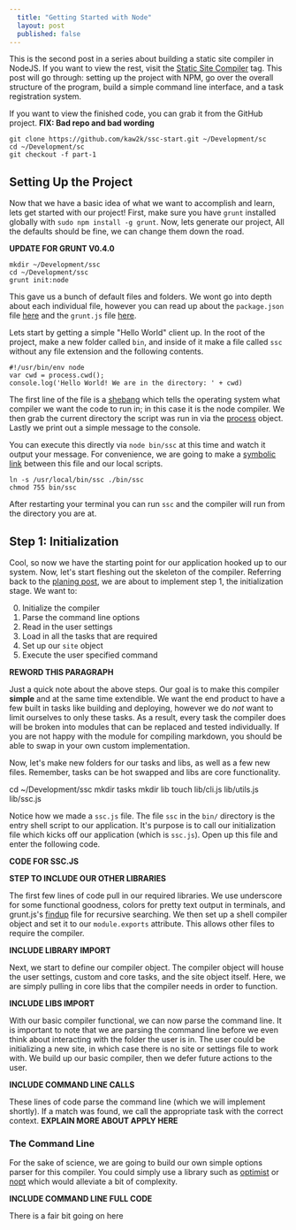 ```yaml
---
  title: "Getting Started with Node"
  layout: post
  published: false
---
```


This is the second post in a series about building a static site compiler in NodeJS. If you want to view the rest, visit the [Static Site Compiler](~tags/ssc) tag. This post will go through: setting up the project with NPM, go over the overall structure of the program, build a simple command line interface, and a task registration system.

If you want to view the finished code, you can grab it from the GitHub project. **FIX: Bad repo and bad wording**

    git clone https://github.com/kaw2k/ssc-start.git ~/Development/sc
    cd ~/Development/sc
    git checkout -f part-1

## Setting Up the Project

Now that we have a basic idea of what we want to accomplish and learn, lets get started with our project! First, make sure you have `grunt` installed globally with `sudo npm install -g grunt`. Now, lets generate our project, All the defaults should be fine, we can change them down the road.

**UPDATE FOR GRUNT V0.4.0**

    mkdir ~/Development/ssc
    cd ~/Development/ssc
    grunt init:node

This gave us a bunch of default files and folders. We wont go into depth about each individual file, however you can read up about the `package.json` file [here](http://package.json.nodejitsu.com) and the `grunt.js` file [here](https://github.com/gruntjs/grunt/wiki).

Lets start by getting a simple "Hello World" client up. In the root of the project, make a new folder called `bin`, and inside of it make a file called `ssc` without any file extension and the following contents.

    #!/usr/bin/env node
    var cwd = process.cwd();
    console.log('Hello World! We are in the directory: ' + cwd)

The first line of the file is a [shebang](http://en.wikipedia.org/wiki/Shebang_\(Unix\)) which tells the operating system what compiler we want the code to run in; in this case it is the node compiler. We then grab the current directory the script was run in via the [process](http://nodejs.org/api/process.html) object. Lastly we print out a simple message to the console.

You can execute this directly via `node bin/ssc` at this time and watch it output your message. For convenience, we are going to make a [symbolic link](http://en.wikipedia.org/wiki/Symbolic_link) between this file and our local scripts.

    ln -s /usr/local/bin/ssc ./bin/ssc
    chmod 755 bin/ssc

After restarting your terminal you can run `ssc` and the compiler will run from the directory you are at.

## Step 1: Initialization

Cool, so now we have the starting point for our application hooked up to our system. Now, let's start fleshing out the skeleton of the compiler. Referring back to the [planing post](~posts/planning-ssc), we are about to implement step 1, the initialization stage. We want to:

0. Initialize the compiler
1. Parse the command line options
2. Read in the user settings
3. Load in all the tasks that are required
4. Set up our `site` object
5. Execute the user specified command

**REWORD THIS PARAGRAPH**

Just a quick note about the above steps. Our goal is to make this compiler **simple** and at the same time extendible. We want the end product to have a few built in tasks like building and deploying, however we do *not* want to limit ourselves to only these tasks. As a result, every task the compiler does will be broken into modules that can be replaced and tested individually. If you are not happy with the module for compiling markdown, you should be able to swap in your own custom implementation.

Now, let's make new folders for our tasks and libs, as well as a few new files. Remember, tasks can be hot swapped and libs are core functionality.

  cd ~/Development/ssc
  mkdir tasks
  mkdir lib
  touch lib/cli.js lib/utils.js lib/ssc.js

Notice how we made a `ssc.js` file. The file `ssc` in the `bin/` directory is the entry shell script to our application. It's purpose is to call our initialization file which kicks off our application (which is `ssc.js`). Open up this file and enter the following code.

**CODE FOR SSC.JS**

**STEP TO INCLUDE OUR OTHER LIBRARIES**

The first few lines of code pull in our required libraries. We use underscore for some functional goodness, colors for pretty text output in terminals, and grunt.js's [findup](#) file for recursive searching. We then set up a shell compiler object and set it to our `module.exports` attribute. This allows other files to require the compiler.


**INCLUDE LIBRARY IMPORT**

Next, we start to define our compiler object. The compiler object will house the user settings, custom and core tasks, and the site object itself. Here, we are simply pulling in core libs that the compiler needs in order to function.

**INCLUDE LIBS IMPORT**

With our basic compiler functional, we can now parse the command line. It is important to note that we are parsing the command line before we even think about interacting with the folder the user is in. The user could be initializing a new site, in which case there is no site or settings file to work with. We build up our basic compiler, then we defer future actions to the user.

**INCLUDE COMMAND LINE CALLS**

These lines of code parse the command line (which we will implement shortly). If a match was found, we call the appropriate task with the correct context. **EXPLAIN MORE ABOUT APPLY HERE**

### The Command Line

For the sake of science, we are going to build our own simple options parser for this compiler. You could simply use a library such as [optimist](https://github.com/substack/node-optimist) or [nopt](https://github.com/isaacs/nopt) which would alleviate a bit of complexity.

**INCLUDE COMMAND LINE FULL CODE**

There is a fair bit going on here


